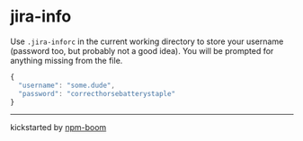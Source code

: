 # jira-info

Use `.jira-inforc` in the current working directory to store your username (password too, but probably not a good idea).  You will be prompted for anything missing from the file.

```js
{
  "username": "some.dude",
  "password": "correcthorsebatterystaple"
}

```







---
kickstarted by [npm-boom][npm-boom]

[npm-boom]: https://github.com/reergymerej/npm-boom
